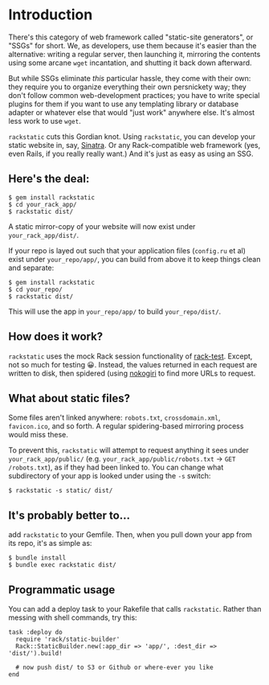 # Introduction

There's this category of web framework called "static-site generators", or "SSGs" for short. We, as developers, use them because it's easier than the alternative: writing a regular server, then launching it, mirroring the contents using some arcane `wget` incantation, and shutting it back down afterward.

But while SSGs eliminate *this* particular hassle, they come with their own: they require you to organize everything their own persnickety way; they don't follow common web-development practices; you have to write special plugins for them if you want to use any templating library or database adapter or whatever else that would "just work" anywhere else. It's almost less work to use `wget`.

`rackstatic` cuts this Gordian knot. Using `rackstatic`, you can develop your static website in, say, [Sinatra](https://github.com/sinatra/sinatra). Or any Rack-compatible web framework (yes, even Rails, if you really really want.) And it's just as easy as using an SSG.

## Here's the deal:

    $ gem install rackstatic
    $ cd your_rack_app/
    $ rackstatic dist/

A static mirror-copy of your website will now exist under `your_rack_app/dist/`.

If your repo is layed out such that your application files (`config.ru` et al) exist under `your_repo/app/`, you can build from above it to keep things clean and separate:

    $ gem install rackstatic
    $ cd your_repo/
    $ rackstatic dist/

This will use the app in `your_repo/app/` to build `your_repo/dist/`.

## How does it work?

`rackstatic` uses the mock Rack session functionality of [rack-test](https://github.com/brynary/rack-test). Except, not so much for testing :grinning:. Instead, the values returned in each request are written to disk, then spidered (using [nokogiri](https://github.com/sparklemotion/nokogiri) to find more URLs to request.

## What about static files?

Some files aren't linked anywhere: `robots.txt`, `crossdomain.xml`, `favicon.ico`, and so forth. A regular spidering-based mirroring process would miss these.

To prevent this, `rackstatic` will attempt to request anything it sees under `your_rack_app/public/` (e.g. `your_rack_app/public/robots.txt` -> `GET /robots.txt`), as if they had been linked to. You can change what subdirectory of your app is looked under using the `-s` switch:

    $ rackstatic -s static/ dist/

## It's probably better to...

add `rackstatic` to your Gemfile. Then, when you pull down your app from its repo, it's as simple as:

    $ bundle install
    $ bundle exec rackstatic dist/

## Programmatic usage

You can add a deploy task to your Rakefile that calls `rackstatic`. Rather than messing with shell commands, try this:

    task :deploy do
      require 'rack/static-builder'
      Rack::StaticBuilder.new(:app_dir => 'app/', :dest_dir => 'dist/').build!

      # now push dist/ to S3 or Github or where-ever you like
    end

